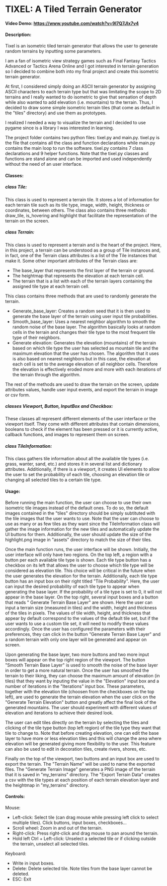 # TIXEL: A Tiled Terrain Generator
#### Video Demo: https://www.youtube.com/watch?v=9l7Q7JIx7v4
#### Description:
Tixel is an isometric tiled terrain generator that allows the user to generate random terrains by inputting some parameters.

I am a fan of isometric view strategy games such as Final Fantasy Tactics Advanced or Tactics Arena Online and I got interested in terrain generation so I decided to combine both into my final project and create this isometric terrain generator.

At first, I considered simply doing an ASCII terrain generator by assigning ASCII characters to each terrain type but that was limitating the scope to 2D terrains and I really wanted to do isometric to give that sensation of depth while also wanted to add elevation (i.e. mountains) to the terrain. Thus, I decided to draw some simple isometric terrain tiles (that come as default in the "tiles" directory) and use them as prototypes.

I realized I needed a way to visualize the terrain and I decided to use pygame since is a library I was interested in learning.

The project folder contains two python files: tixel.py and main.py.
tixel.py is the file that contains all the class and function declarations while main.py contains the main loop to run the software. tixel.py contains 7 class declarations and 9 helper functions. Note that the tixel.py classes and functions are stand alone and can be imported and used independently without the need of an user interface.
#### Classes:
##### class Tile:
This class is used to represent a terrain tile. It stores a lot of information for each terrain tile such as its tile type, image, width, height, thickness or coordinates, between others.
The class also contains three methods: draw_tile, is_hovering and highlight that facilitate the representation of the terrain on the screen.
##### class Terrain:
This class is used to represent a terrain and is the heart of the project. Here, in this project, a terrain can be understood as a group of Tile instances and, in fact, one of the Terrain class attributes is a list of the Tile instances that make it. Some other important attributes of the Terrain class are:
 - The base_layer that represents the first layer of the terrain or ground.
 - The heightmap that represents the elevation at each terrain cell.
 - The terrain that is a list with each of the terrain layers containing the assigned tile type at each terrain cell.

This class contains three methods that are used to randomly generate the terrain.
 - Generate_base_layer: Creates a random seed that it is then used to generate the base layer of the terrain using user input tile probabilities.
 - Smooth_base_layer: Uses a nearest neighbor algorithm to smooth the random noise of the base layer. The algorithm basically looks at random cells in the terrain and changes their tile type to the most frequent tile type of their neighbors.
 - Generate elevation: Generates the elevation (mountains) of the terrain based on which tile type the user has selected as mountain tile and the maximum elevation that the user has chosen. The algorithm that it uses is also based on nearest neighbors but in this case, the elevation at each cell is set to the average elevation of all neighbor cells. Therefore the elevation is effectively eroded more and more with each iterations of the terrain through the algorithm.

 The rest of the methods are used to draw the terrain on the screen, update attributes values, handle user input events, and export the terrain in image or csv form.
##### classes Viewport, Button, InputBox and Checkbox:
These classes all represent different elements of the user interface or the viewport itself. They come with different attributes that contain dimensions, booleans to check if the element has been pressed or it is currently active, callback functions, and images to represent them on screen.
##### class TileInformation:
This class gathers tile information about all the available tile types (i.e. grass, wanter, sand, etc.) and stores it in several list and dictionary attributes. Additionally, if there is a viewport, it creates UI elements to allow the user to set the probability of each tile, choosing an elevation tile or changing all selected tiles to a certain tile type.
#### Usage:
Before running the main function, the user can choose to use their own isometric tile images instead of the default ones. To do so, the default images contained in the "tiles" directory should be simply subtituted with the tile images that the user wants to use. Note that the user can choose to use as many or as few tiles as they want since the TileInformation class will gather the image information for the new tiles and automatically update the UI buttons for them. Additionally, the user should update the size of the highlight.png image in "assets" directory to match the size of their tiles.

Once the main function runs, the user interface will be shown. Initially, the user interface will only have two regions.
On the top left, a region with a button per each available tile type is shown. Each tile type button has a checkbox on its left that allows the user to choose which tile type will be considered as elevation tile. This choice will be critical in the future when the user generates the elevation for the terrain. Additionally, each tile type button has an input box on their right titled "Tile Probability". Here, the user can input the desired probability of each tile type to appear when generating the base layer. If the probability of a tile type is set to 0, it will not appear in the base layer.
On the top right, several input boxes and a button that reads " Generate Terrain Base Layer" are shown. Here the user can input a terrain size (measured in tiles) and the width, height and thickness of the tiles in pixels. The values of tile width, height, and thickness that appear by default correspond to the values of the default tile set, but if the user wants to use a custom tile set, it will need to modify these values accordingly. Once the user has configured the parameters with their preferences, they can click in the button "Generate Terrain Base Layer" and a random terrain with only one layer will be generated and appear on screen.

Upon generating the base layer, two more buttons and two more input boxes will appear on the top right region of the viewport. The button "Smooth Terrain Base Layer" is used to smooth the noise of the base layer in order to get a more natural terrain. Once the user has smoothed the terrain to their liking, they can choose the maximum amount of elevation (in tiles) that they want by inputing the value in the "Elevation" input box and a number of iterations in the "Iterations" input box. These parameters, together with the elevation tile (choosen from the checkboxes on the top left), are used to generate the terrain elevation when the user click on the "Generate Terrain Elevation" button and greatly affect the final look of the generated mountains. The user should experiment with different values of elevation and iterations to achieve their desired look.

The user can edit tiles directly on the terrain by selecting the tiles and clicking of the tile type button (top left region) of the tile type they want that tile to change to. Note that before creating elevation, one can edit the base layer to have more or less elevation tiles and this will change the area where elevation will be generated giving more flexibility to the user. This feature can also be used to edit in decoration tiles, create rivers, shores, etc.

Finally on the top of the viewport, two buttons and an input box are used to export the terrain. The "Terrain Name" will be used to name the exported files. The "Generate Terrain Image" generates a PNG image of the terrain that it is saved in "my_terrains" directory. The "Export Terrain Data" creates a csv with the tile types at each position of each terrain elevation layer and the heightmap in "my_terrains" directory.
#### Controls:
Mouse:
 - Left-click: Select tile (can drag mouse while pressing left click to select multiple tiles).
               Click buttons, input boxes, checkboxes...
 - Scroll wheel: Zoom in and out of the terrain.
 - Right-click: Press right-click and drag mouse to pan around the terrain.
 - Hold left Ctrl + Left-click: Unselect a selected tile or if clicking outside the terrain, unselect all selected tiles.

Keyboard:
 - Write in input boxes.
 - Delete: Delete selected tile. Note tiles from the base layer cannot be deleted.
 - ESC: Exit
